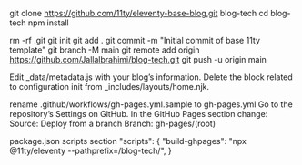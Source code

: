git clone https://github.com/11ty/eleventy-base-blog.git blog-tech
cd blog-tech
npm install

rm -rf .git
git init
git add .
git commit -m "Initial commit of base 11ty template"
git branch -M main
git remote add origin https://github.com/Jallalbrahimi/blog-tech.git
git push -u origin main


Edit _data/metadata.js with your blog’s information.
Delete the block related to configuration init from _includes/layouts/home.njk.

rename .github/workflows/gh-pages.yml.sample to gh-pages.yml
Go to the repository’s Settings on GitHub.
In the GitHub Pages section change:
    Source: Deploy from a branch
    Branch: gh-pages/(root)

package.json scripts section
"scripts": {
  "build-ghpages": "npx @11ty/eleventy --pathprefix=/blog-tech/",
}
